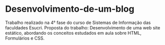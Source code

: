 # Desenvolvimento-de-um-blog
Trabalho realizado na 4° fase do curso de Sistemas de Informação das faculdades Esucri.
Proposta do trabalho: Desenvolvimento de uma web site estático, abordando os conceitos estudados em aula sobre HTML, Formulários e CSS.
